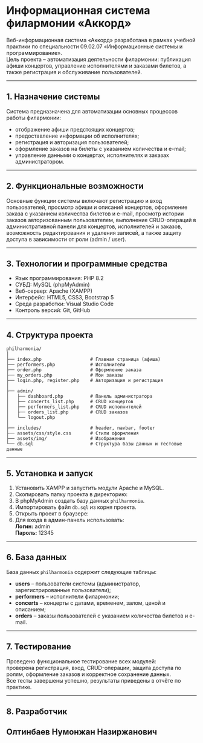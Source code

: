 # Информационная система филармонии «Аккорд»

Веб-информационная система «Аккорд» разработана в рамках учебной практики по специальности 09.02.07 «Информационные системы и программирование».  
Цель проекта – автоматизация деятельности филармонии: публикация афиши концертов, управление исполнителями и заказами билетов, а также регистрация и обслуживание пользователей.

---

## 1. Назначение системы

Система предназначена для автоматизации основных процессов работы филармонии:
- отображение афиши предстоящих концертов;
- предоставление информации об исполнителях;
- регистрация и авторизация пользователей;
- оформление заказов на билеты с указанием количества и e-mail;
- управление данными о концертах, исполнителях и заказах администратором.

---

## 2. Функциональные возможности

Основные функции системы включают регистрацию и вход пользователей, просмотр афиши и описаний концертов, оформление заказа с указанием количества билетов и e-mail, просмотр истории заказов авторизованным пользователем, выполнение CRUD-операций в административной панели для концертов, исполнителей и заказов, возможность редактирования и удаления записей, а также защиту доступа в зависимости от роли (admin / user).

---

## 3. Технологии и программные средства

- Язык программирования: PHP 8.2  
- СУБД: MySQL (phpMyAdmin)  
- Веб-сервер: Apache (XAMPP)  
- Интерфейс: HTML5, CSS3, Bootstrap 5  
- Среда разработки: Visual Studio Code  
- Контроль версий: Git, GitHub  

---

## 4. Структура проекта

```text
philharmonia/
│
├── index.php                  # Главная страница (афиша)
├── performers.php             # Исполнители
├── order.php                  # Оформление заказа
├── my_orders.php              # Мои заказы
├── login.php, register.php    # Авторизация и регистрация
│
├── admin/
│   ├── dashboard.php          # Панель администратора
│   ├── concerts_list.php      # CRUD концертов
│   ├── performers_list.php    # CRUD исполнителей
│   ├── orders_list.php        # CRUD заказов
│   └── logout.php
│
├── includes/                  # header, navbar, footer
├── assets/css/style.css       # Стили оформления
├── assets/img/                # Изображения
└── db.sql                     # Структура базы данных и тестовые данные
```

---

## 5. Установка и запуск

1. Установить XAMPP и запустить модули Apache и MySQL.  
2. Скопировать папку проекта в директорию:  
3. В phpMyAdmin создать базу данных `philharmonia`.  
4. Импортировать файл `db.sql` из корня проекта.  
5. Открыть проект в браузере:  
6. Для входа в админ-панель использовать:  
**Логин:** admin  
**Пароль:** 12345

---

## 6. База данных

База данных `philharmonia` содержит следующие таблицы:

- **users** – пользователи системы (администратор, зарегистрированные пользователи);  
- **performers** – исполнители филармонии;  
- **concerts** – концерты с датами, временем, залом, ценой и описанием;  
- **orders** – заказы пользователей с указанием количества билетов и e-mail.  


---

## 7. Тестирование

Проведено функциональное тестирование всех модулей:  
проверена регистрация, вход, CRUD-операции, защита доступа по ролям, оформление заказов и корректное сохранение данных.  
Все тесты завершены успешно, результаты приведены в отчёте по практике.

---

## 8. Разработчик
Олтинбаев Нумонжан Назиржанович
---

